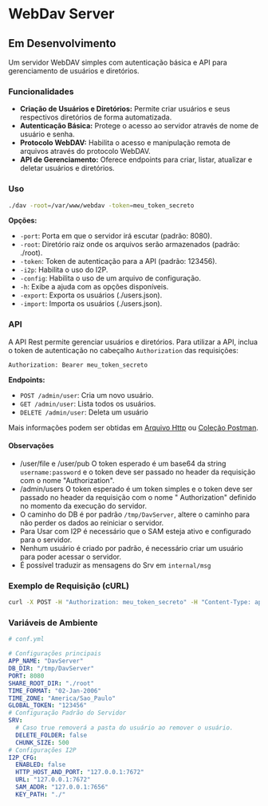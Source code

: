 # WebDav Server

## Em Desenvolvimento

Um servidor WebDAV simples com autenticação básica e API para gerenciamento de usuários e diretórios.

### Funcionalidades

- **Criação de Usuários e Diretórios:** Permite criar usuários e seus respectivos diretórios de forma automatizada.
- **Autenticação Básica:** Protege o acesso ao servidor através de nome de usuário e senha.
- **Protocolo WebDAV:** Habilita o acesso e manipulação remota de arquivos através do protocolo WebDAV.
- **API de Gerenciamento:** Oferece endpoints para criar, listar, atualizar e deletar usuários e diretórios.

### Uso

```bash
./dav -root=/var/www/webdav -token=meu_token_secreto
```

**Opções:**

- `-port`: Porta em que o servidor irá escutar (padrão: 8080).
- `-root`: Diretório raiz onde os arquivos serão armazenados (padrão: ./root).
- `-token`: Token de autenticação para a API (padrão: 123456).
- `-i2p`: Habilita o uso do I2P.
- `-config`: Habilita o uso de um arquivo de configuração.
- `-h`: Exibe a ajuda com as opções disponíveis.
- `-export`: Exporta os usuários (./users.json).
- `-import`: Importa os usuários (./users.json).

### API

A API Rest permite gerenciar usuários e diretórios. Para utilizar a API, inclua o token de autenticação no
cabeçalho `Authorization` das requisições:

```
Authorization: Bearer meu_token_secreto
```

**Endpoints:**

- `POST /admin/user`: Cria um novo usuário.
- `GET /admin/user`: Lista todos os usuários.
- `DELETE /admin/user`: Deleta um usuário

Mais informações podem ser obtidas em [Arquivo Http](test.http) ou [Coleção Postman](DavServer.postman_collection.json).

#### Observações

- /user/file e /user/pub O token esperado é um base64 da string `username:password` e o token deve ser passado no header
  da requisição com o nome "Authorization".
- /admin/users O token esperado é um token simples e o token deve ser passado no header da requisição com o nome "
  Authorization" definido no momento da execução do servidor.
- O caminho do DB é por padrão `/tmp/DavServer`, altere o caminho para não perder os dados ao reiniciar o servidor.
- Para Usar com I2P é necessário que o SAM esteja ativo e configurado para o servidor.
- Nenhum usuário é criado por padrão, é necessário criar um usuário para poder acessar o servidor.
- É possível traduzir as mensagens do Srv em `internal/msg`

### Exemplo de Requisição (cURL)

```bash
curl -X POST -H "Authorization: meu_token_secreto" -H "Content-Type: application/json" -d '{"username": "novo_usuario", "password": "senha_forte"}' http://localhost:8080/users
```

### Variáveis de Ambiente
```yaml
# conf.yml

# Configurações principais
APP_NAME: "DavServer"
DB_DIR: "/tmp/DavServer"
PORT: 8080
SHARE_ROOT_DIR: "./root"
TIME_FORMAT: "02-Jan-2006"
TIME_ZONE: "America/Sao_Paulo"
GLOBAL_TOKEN: "123456"
# Configuração Padrão do Servidor
SRV:
  # Caso true removerá a pasta do usuário ao remover o usuário.
  DELETE_FOLDER: false
  CHUNK_SIZE: 500
# Configurações I2P
I2P_CFG:
  ENABLED: false
  HTTP_HOST_AND_PORT: "127.0.0.1:7672"
  URL: "127.0.0.1:7672"
  SAM_ADDR: "127.0.0.1:7656"
  KEY_PATH: "./"
```